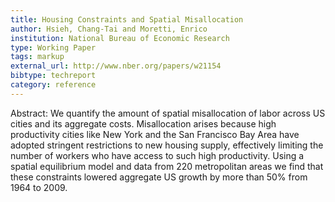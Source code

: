 ```yaml
---
title: Housing Constraints and Spatial Misallocation
author: Hsieh, Chang-Tai and Moretti, Enrico
institution: National Bureau of Economic Research
type: Working Paper
tags: markup
external_url: http://www.nber.org/papers/w21154
bibtype: techreport
category: reference
---
```

Abstract: We quantify the amount of spatial misallocation of labor across US cities and its aggregate costs. Misallocation arises because high productivity cities like New York and the San Francisco Bay Area have adopted stringent restrictions to new housing supply, effectively limiting the number of workers who have access to such high productivity. Using a spatial equilibrium model and data from 220 metropolitan areas we find that these constraints lowered aggregate US growth by more than 50% from 1964 to 2009.
